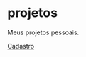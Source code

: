 # projetos
 Meus projetos pessoais.

<a href="C:\Users\felli\OneDrive\Documentos\Estudos\projetos\Cadastro">Cadastro</a>